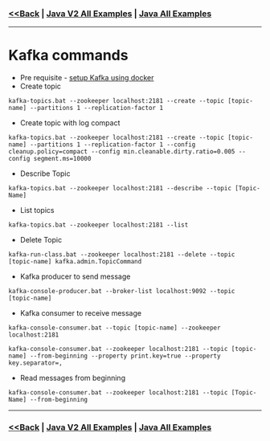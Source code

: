 ### [<<Back](../README.md) | [Java V2 All Examples](https://github.com/avinashbabudonthu/java/blob/master/java-v2/README.md) | [Java All Examples](https://github.com/avinashbabudonthu/java/blob/master/README.md)
------
# Kafka commands
* Pre requisite - [setup Kafka using docker](setup-with-docker.md)
* Create topic
```
kafka-topics.bat --zookeeper localhost:2181 --create --topic [topic-name] --partitions 1 --replication-factor 1
```
* Create topic with log compact
```
kafka-topics.bat --zookeeper localhost:2181 --create --topic [topic-name] --partitions 1 --replication-factor 1 --config cleanup.policy=compact --config min.cleanable.dirty.ratio=0.005 --config segment.ms=10000
```
* Describe Topic
```
kafka-topics.bat --zookeeper localhost:2181 --describe --topic [Topic-Name]
```
* List topics
```
kafka-topics.bat --zookeeper localhost:2181 --list
```
* Delete Topic
```
kafka-run-class.bat --zookeeper localhost:2181 --delete --topic [topic-name] kafka.admin.TopicCommand
```
* Kafka producer to send message
```
kafka-console-producer.bat --broker-list localhost:9092 --topic [topic-name]
```
* Kafka consumer to receive message
```
kafka-console-consumer.bat --topic [topic-name] --zookeeper localhost:2181

kafka-console-consumer.bat --zookeeper localhost:2181 --topic [topic-name] --from-beginning --property print.key=true --property key.separator=,
```
* Read messages from beginning
```
kafka-console-consumer.bat --zookeeper localhost:2181 --topic [Topic-Name] --from-beginning
```

------
### [<<Back](../README.md) | [Java V2 All Examples](https://github.com/avinashbabudonthu/java/blob/master/java-v2/README.md) | [Java All Examples](https://github.com/avinashbabudonthu/java/blob/master/README.md)